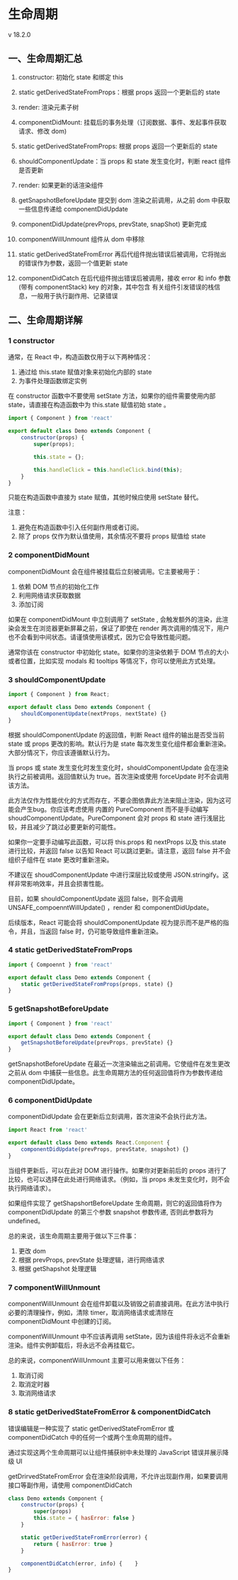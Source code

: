 # 生命周期
v 18.2.0

## 一、生命周期汇总

1. constructor: 初始化 state 和绑定 this

2. static getDerivedStateFromProps：根据 props 返回一个更新后的 state

3. render: 渲染元素子树

4. componentDidMount: 挂载后的事务处理（订阅数据、事件、发起事件获取请求、修改 dom)

5. static getDerivedStateFromProps: 根据 props 返回一个更新后的 state

6. shouldComponentUpdate：当 props 和 state 发生变化时，判断 react 组件是否更新

7. render: 如果更新的话渲染组件

8. getSnapshotBeforeUpdate 提交到 dom 渲染之前调用，从之前 dom 中获取一些信息传递给 
componentDidUpdate

9. componentDidUpdate(prevProps, prevState, snapShot) 更新完成

10. componentWillUnmount 组件从 dom 中移除

11. static getDerivedStateFromError 再后代组件抛出错误后被调用，它将抛出的错误作为参数，返回一个值更新 state

12. componentDidCatch 在后代组件抛出错误后被调用，接收 error 和 info 参数 (带有 componentStack) key 的对象，其中包含 有关组件引发错误的栈信息，一般用于执行副作用、记录错误

## 二、生命周期详解

### 1 constructor

通常，在 React 中，构造函数仅用于以下两种情况：

1. 通过给 this.state 赋值对象来初始化内部的 state
2. 为事件处理函数绑定实例

在 constructor 函数中不要使用 setState 方法，如果你的组件需要使用内部 state，请直接在构造函数中为 this.state 赋值初始 state 。

```jsx
import { Component } from 'react'

export default class Demo extends Component {
    constructor(props) {
        super(props);

        this.state = {};

        this.handleClick = this.handleClick.bind(this);
    }
}
```

只能在构造函数中直接为 state 赋值，其他时候应使用 setState 替代。

注意：

1. 避免在构造函数中引入任何副作用或者订阅。
2. 除了 props 仅作为默认值使用，其余情况不要将 props 赋值给 state


### 2 componentDidMount

componentDidMount 会在组件被挂载后立刻被调用。它主要被用于：

1. 依赖 DOM 节点的初始化工作
2. 利用网络请求获取数据
3. 添加订阅

如果在 componentDidMount 中立刻调用了 setState , 会触发额外的渲染，此渲染会发生在浏览器更新屏幕之前，保证了即使在 render 两次调用的情况下，用户也不会看到中间状态。请谨慎使用该模式，因为它会导致性能问题。

通常你该在 constructor 中初始化 state。如果你的渲染依赖于 DOM 节点的大小或者位置，比如实现 modals 和 tooltips 等情况下，你可以使用此方式处理。

### 3 shouldComponentUpdate

```jsx
import { Component } from React;

export default class Demo extends Component {
    shouldComponentUpdate(nextProps, nextState) {}
}
```

根据 shouldComponentUpdate 的返回值，判断 React 组件的输出是否受当前 state 或 props 更改的影响。默认行为是 state 每次发生变化组件都会重新渲染。大部分情况下，你应该遵循默认行为。

当 props 或 state 发生变化时发生变化时，shouldComponentUpdate 会在渲染执行之前被调用。返回值默认为 true。首次渲染或使用 forceUpdate 时不会调用该方法。

此方法仅作为性能优化的方式而存在，不要企图依靠此方法来阻止渲染，因为这可能会产生bug。你应该考虑使用 内置的  PureComponent 而不是手动编写 shoudComponentUpdate。PureComponent 会对 props 和 state 进行浅层比较，并且减少了跳过必要更新的可能性。

如果你一定要手动编写此函数，可以将 this.props 和 nextProps 以及 this.state 进行比较，并返回 false 以告知 React 可以跳过更新。请注意，返回 false 并不会组织子组件在 state 更改时重新渲染。

不建议在 shoudComponentUpdate 中进行深层比较或使用 JSON.stringify。这样非常影响效率，并且会损害性能。

目前，如果 shouldComponentUpdate 返回 false，则不会调用 UNSAFE_compoenntWillUpdate() ，render 和 componentDidUpdate。

后续版本，React 可能会将 shouldComponentUpdate 视为提示而不是严格的指令，并且，当返回 false 时，仍可能导致组件重新渲染。

### 4 static getDerivedStateFromProps

```jsx
import { Compoennt } from 'react'

export default class Demo extends Component {
    static getDerivedStateFromProps(props, state) {}
}
```

### 5 getSnapshotBeforeUpdate

```jsx
import { Component } from 'react'

export default class Demo extends Component {
    getSnapshotBeforeUpdate(prevProps, prevState) {}
}
```

getSnapshotBeforeUpdate 在最近一次渲染输出之前调用。它使组件在发生更改之前从 dom 中捕获一些信息。此生命周期方法的任何返回值将作为参数传递给 componentDidUpdate。

### 6 componentDidUpdate

componentDidUpdate 会在更新后立刻调用，首次渲染不会执行此方法。

```jsx
import React from 'react'

export default class Demo extends React.Component {
    componentDidUpdate(prevProps, prevState, snapshot) {}
}
```

当组件更新后，可以在此对 DOM 进行操作。如果你对更新前后的 props 进行了比较，也可以选择在此处进行网络请求。（例如，当 props 未发生变化时，则不会执行网络请求）。

如果组件实现了 getShapshortBeforeUpdate 生命周期，则它的返回值将作为 componentDidUpdate 的第三个参数 snapshot 参数传递, 否则此参数将为 undefined。

总的来说，该生命周期主要用于做以下三件事：

1. 更改 dom
2. 根据 prevProps, prevState 处理逻辑，进行网络请求
3. 根据 getShapshot 处理逻辑

### 7 componentWillUnmount

componentWillUnmount 会在组件卸载以及销毁之前直接调用。在此方法中执行必要的清理操作，例如，清除 timer，取消网络请求或清除在 componentDidMount 中创建的订阅。

componentWillUnmount 中不应该再调用 setState，因为该组件将永远不会重新渲染。组件实例卸载后，将永远不会再挂载它。

总的来说，componentWillUnmount 主要可以用来做以下任务：

1. 取消订阅
2. 取消定时器
3. 取消网络请求

### 8 static getDerivedStateFromError & componentDidCatch

错误编辑是一种实现了 static getDerivedStateFromError 或 componentDidCatch 中的任何一个或两个生命周期的组件。

通过实现这两个生命周期可以让组件捕获树中未处理的 JavaScript 错误并展示降级 UI

getDrirvedStateFromError 会在渲染阶段调用，不允许出现副作用，如果要调用接口等副作用，请使用 componentDidCatch

```jsx
class Demo extends Component {
    constructor(props) {
        super(props)
        this.state = { hasError: false }
    }

    static getDerivedStateFromError(error) {
        return { hasError: true }
    }

    componentDidCatch(error, info) {    }
}
```
